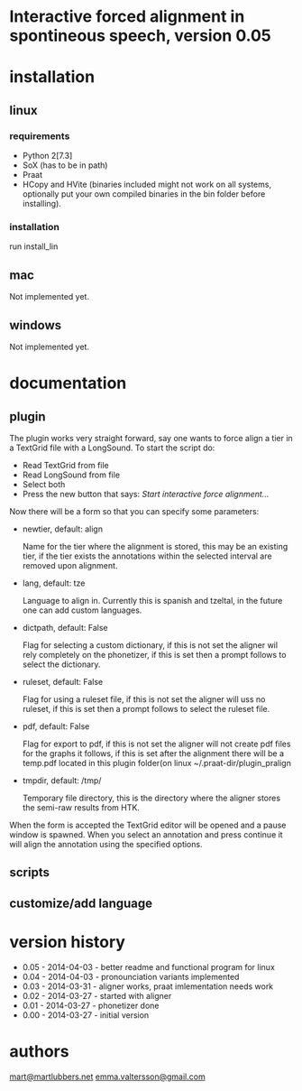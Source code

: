 # Interactive forced alignment in spontineous speech, version 0.05

# installation
## linux
### requirements
- Python 2[7.3]
- SoX (has to be in path)
- Praat
- HCopy and HVite (binaries included might not work on all systems, optionally
  put your own compiled binaries in the bin folder before installing).

### installation
run install\_lin

## mac
Not implemented yet.

## windows
Not implemented yet.

# documentation
## plugin
The plugin works very straight forward, say one wants to force align a tier in
a TextGrid file with a LongSound. To start the script do:
- Read TextGrid from file
- Read LongSound from file
- Select both
- Press the new button that says: *Start interactive force alignment...*

Now there will be a form so that you can specify some parameters:
* 	newtier, default: align

	Name for the tier where the alignment is stored, this may be an existing
	tier, if the tier exists the annotations within the selected interval are
	removed upon alignment.
* lang, default: tze

	Language to align in. Currently this is spanish and tzeltal, in the future
	one can add custom languages.
* dictpath, default: False

	Flag for selecting a custom dictionary, if this is not set the aligner wil
	rely completely on the phonetizer, if this is set then a prompt follows to
	select the dictionary.
* ruleset, default: False

	Flag for using a ruleset file, if this is not set the aligner will uss no
	ruleset, if this is set then a prompt follows to select the ruleset file.
* pdf, default: False

	Flag for export to pdf, if this is not set the aligner will not create pdf
	files for the graphs it follows, if this is set after the alignment there
	will be a temp.pdf located in this plugin folder(on linux
	~/.praat-dir/plugin_pralign
* tmpdir, default: /tmp/

	Temporary file directory, this is the directory where the aligner stores
	the semi-raw results from HTK.

When the form is accepted the TextGrid editor will be opened and a pause
window is spawned. When you select an annotation and press continue it will
align the annotation using the specified options.

## scripts

## customize/add language

# version history
* 0.05 - 2014-04-03 - better readme and functional program for linux
* 0.04 - 2014-04-03 - pronounciation variants implemented
* 0.03 - 2014-03-31 - aligner works, praat imlementation needs work
* 0.02 - 2014-03-27 - started with aligner
* 0.01 - 2014-03-27 - phonetizer done
* 0.00 - 2014-03-27 - initial version
# authors
mart@martlubbers.net
emma.valtersson@gmail.com
